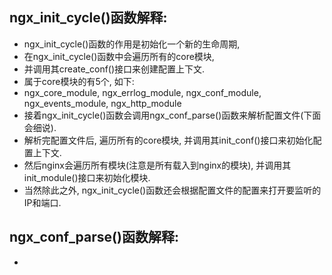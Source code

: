   ngx_init_cycle()函数解释:
  ------------------------
  * ngx_init_cycle()函数的作用是初始化一个新的生命周期,
  * 在ngx_init_cycle()函数中会遍历所有的core模块,
  * 并调用其create_conf()接口来创建配置上下文.
  * 属于core模块的有5个, 如下:
  *   ngx_core_module, ngx_errlog_module, ngx_conf_module, ngx_events_module, ngx_http_module
  * 接着ngx_init_cycle()函数会调用ngx_conf_parse()函数来解析配置文件(下面会细说).
  * 解析完配置文件后, 遍历所有的core模块, 并调用其init_conf()接口来初始化配置上下文.
  * 然后nginx会遍历所有模块(注意是所有载入到nginx的模块), 并调用其init_module()接口来初始化模块.
  * 当然除此之外, ngx_init_cycle()函数还会根据配置文件的配置来打开要监听的IP和端口.
  
  ngx_conf_parse()函数解释:
  ------------------------
  * 
